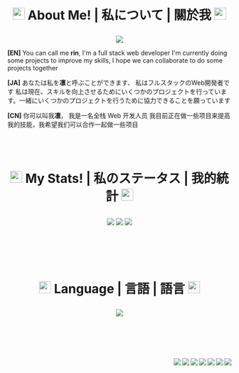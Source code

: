 # <p align="center"><img src="https://github.githubassets.com/images/mona-loading-default.gif" width="27" height="27" /> **About Me! | 私について | 關於我** <img src="https://github.githubassets.com/images/mona-loading-default.gif" width="27" height="27" /> </p>
<p align="center">
  <img src="https://64.media.tumblr.com/6820ed09e72737d8bb99a7063f3c9efc/b61a587adf7553a0-c1/s540x810/ac943fbaa9dd401b0f4731e6f6d30284c2939313.gifv">
</p>

**[EN]**
You can call me **rin**,
I'm a full stack web developer
I'm currently doing some projects to improve my skills, I hope we can collaborate to do some projects together

**[JA]**
あなたは私を**凛**と呼ぶことができます、
私はフルスタックのWeb開発者です
私は現在、スキルを向上させるためにいくつかのプロジェクトを行っています。一緒にいくつかのプロジェクトを行うために協力できることを願っています

**[CN]**
你可以叫我**凛**，
我是一名全栈 Web 开发人员
我目前正在做一些项目来提高我的技能，我希望我们可以合作一起做一些项目
</br></br></br></br>


# <p align="center"><img src="https://github.githubassets.com/images/mona-loading-default.gif" width="27" height="27" /> **My Stats! | 私のステータス | 我的統計** <img src="https://github.githubassets.com/images/mona-loading-default.gif" width="27" height="27" /> </p>
<p align="center">
<img align="center" src="https://github-readme-stats.vercel.app/api?username=R1N-NY44&show_icons=true&title_color=fff&text_color=fff&bg_color=338,6094ea,f02fc2&theme=radical&count_private=true&include_all_commits=true&line_height=25&custom_title=[EN]%20Here%20we%20go!&border_radius=15&locale=en&langs_count=20">

<img align="center" src="https://github-readme-stats.vercel.app/api?username=R1N-NY44&show_icons=true&title_color=fff&text_color=fff&bg_color=338,6094ea,f02fc2&theme=radical&count_private=true&include_all_commits=true&line_height=25&custom_title=[JA]%20ステータス&border_radius=15&locale=ja&langs_count=20">
  
<img align="center" src="https://github-readme-stats.vercel.app/api?username=R1N-NY44&show_icons=true&title_color=fff&text_color=fff&bg_color=338,6094ea,f02fc2&theme=radical&count_private=true&include_all_commits=true&line_height=25&custom_title=[CN]%20開始了&border_radius=15&locale=cn&langs_count=20">
</p></br></br></br></br>


# <p align="center"><img src="https://github.githubassets.com/images/mona-loading-default.gif" width="27" height="27" /> **Language | 言語 | 語言** <img src="https://github.githubassets.com/images/mona-loading-default.gif" width="27" height="27" /> </p>
<!-- [![Top Langs](https://github-readme-stats.vercel.app/api/top-langs/?username=R1N-NY44&layout=compact)](https://github.com/R1N-NY44/github-readme-stats) -->
<p align="center"><img align="center" src="https://github-readme-stats.vercel.app/api/top-langs/?username=R1N-NY44&langs_count=8"></p>
</br></br></br>


##
<img align="right" src="https://komarev.com/ghpvc/?username=your-github-R1N-NY44&color=14e0e0&style=flat-square">
<img align="right" src="https://img.shields.io/badge/html5-%23E34F26.svg?style=for-the-badge&logo=html5&logoColor=white&style=flat-square">
<img align="right" src="https://img.shields.io/badge/php-%23777BB4.svg?style=for-the-badge&logo=php&logoColor=white&style=flat-square">
<img align="right" src="https://img.shields.io/badge/Next-black?style=for-the-badge&logo=next.js&logoColor=white&style=flat-square">
<img align="right" src="https://img.shields.io/badge/java-%23ED8B00.svg?style=for-the-badge&logo=java&logoColor=white&style=flat-square">
<img align="right" src="https://img.shields.io/badge/javascript-%23323330.svg?style=for-the-badge&logo=javascript&logoColor=%23F7DF1E&style=flat-square">
<a href="https://ko-fi.com/r1nny44"><img align="right" src="https://img.shields.io/badge/Ko--fi-F16061?style=for-the-badge&logo=ko-fi&logoColor=white&style=flat-square"></a>

<!-- <img align="right" src="&style=flat-square"> -->
<!-- ![Ko-Fi](https://img.shields.io/badge/Ko--fi-F16061?style=for-the-badge&logo=ko-fi&logoColor=white) -->
<!-- ![](https://komarev.com/ghpvc/?username=your-github-R1N-NY44&color=14e0e0&style=flat-square) -->
<!-- Repo Pins -->
<!-- [![Readme Card](https://github-readme-stats.vercel.app/api/pin/?username=anuraghazra&repo=github-readme-stats)](https://github.com/anuraghazra/github-readme-stats) -->

